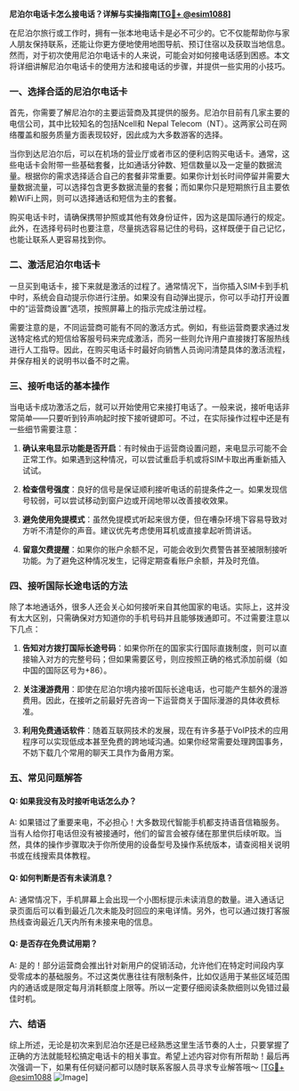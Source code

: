 **尼泊尔电话卡怎么接电话？详解与实操指南[[TG💪+ @esim1088](https://t.me/s/esim1088)]**

在尼泊尔旅行或工作时，拥有一张本地电话卡是必不可少的。它不仅能帮助你与家人朋友保持联系，还能让你更方便地使用地图导航、预订住宿以及获取当地信息。然而，对于初次使用尼泊尔电话卡的人来说，可能会对如何接电话感到困惑。本文将详细讲解尼泊尔电话卡的使用方法和接电话的步骤，并提供一些实用的小技巧。

### 一、选择合适的尼泊尔电话卡

首先，你需要了解尼泊尔的主要运营商及其提供的服务。尼泊尔目前有几家主要的电信公司，其中比较知名的包括Ncell和 Nepal Telecom（NT）。这两家公司在网络覆盖和服务质量方面表现较好，因此成为大多数游客的选择。

当你到达尼泊尔后，可以在机场的营业厅或者市区的便利店购买电话卡。通常，这些电话卡会附带一些基础套餐，比如通话分钟数、短信数量以及一定量的数据流量。根据你的需求选择适合自己的套餐非常重要。如果你计划长时间停留并需要大量数据流量，可以选择包含更多数据流量的套餐；而如果你只是短期旅行且主要依赖WiFi上网，则可以选择通话和短信为主的套餐。

购买电话卡时，请确保携带护照或其他有效身份证件，因为这是国际通行的规定。此外，在选择号码时也要注意，尽量挑选容易记住的号码，这样既便于自己记忆，也能让联系人更容易找到你。

### 二、激活尼泊尔电话卡

一旦买到电话卡，接下来就是激活的过程了。通常情况下，当你插入SIM卡到手机中时，系统会自动提示你进行注册。如果没有自动弹出提示，你可以手动打开设置中的“运营商设置”选项，按照屏幕上的指示完成注册过程。

需要注意的是，不同运营商可能有不同的激活方式。例如，有些运营商要求通过发送特定格式的短信给客服号码来完成激活，而另一些则允许用户直接拨打客服热线进行人工指导。因此，在购买电话卡时最好向销售人员询问清楚具体的激活流程，并保存相关的说明书以备不时之需。

### 三、接听电话的基本操作

当电话卡成功激活之后，就可以开始使用它来接打电话了。一般来说，接听电话非常简单——只要听到铃声响起时按下接听键即可。不过，在实际操作过程中还是有一些细节需要注意：

1. **确认来电显示功能是否开启**：有时候由于运营商设置问题，来电显示可能不会正常工作。如果遇到这种情况，可以尝试重启手机或将SIM卡取出再重新插入试试。
   
2. **检查信号强度**：良好的信号是保证顺利接听电话的前提条件之一。如果发现信号较弱，可以尝试移动到窗户边或开阔地带以改善接收效果。
   
3. **避免使用免提模式**：虽然免提模式听起来很方便，但在嘈杂环境下容易导致对方听不清楚你的声音。建议优先考虑使用耳机或直接拿起听筒讲话。
   
4. **留意欠费提醒**：如果你的账户余额不足，可能会收到欠费警告甚至被限制接听功能。为了避免这种情况发生，记得定期查看账户余额，并及时充值。

### 四、接听国际长途电话的方法

除了本地通话外，很多人还会关心如何接听来自其他国家的电话。实际上，这并没有太大区别，只需确保对方知道你的手机号码并且能够拨通即可。不过需要注意以下几点：

1. **告知对方拨打国际长途号码**：如果你所在的国家实行国际直拨制度，则可以直接输入对方的完整号码；但如果需要区号，则应按照正确的格式添加前缀（如中国的国际区号为+86）。
   
2. **关注漫游费用**：即使在尼泊尔境内接听国际长途电话，也可能产生额外的漫游费用。因此，在接听之前最好先咨询一下运营商关于国际漫游的具体收费标准。
   
3. **利用免费通话软件**：随着互联网技术的发展，现在有许多基于VoIP技术的应用程序可以实现低成本甚至免费的跨地域沟通。如果你经常需要处理跨国事务，不妨下载几个常用的聊天工具作为备用方案。

### 五、常见问题解答

#### Q: 如果我没有及时接听电话怎么办？
A: 如果错过了重要来电，不必担心！大多数现代智能手机都支持语音信箱服务。当有人给你打电话但没有被接通时，他们的留言会被存储在那里供后续听取。当然，具体的操作步骤取决于你所使用的设备型号及操作系统版本，请查阅相关说明书或在线搜索具体教程。

#### Q: 如何判断是否有未读消息？
A: 通常情况下，手机屏幕上会出现一个小图标提示未读消息的数量。进入通话记录页面后可以看到最近几次未能及时回应的来电详情。另外，也可以通过拨打客服热线查询最近几天内所有未接来电的信息。

#### Q: 是否存在免费试用期？
A: 是的！部分运营商会推出针对新用户的促销活动，允许他们在特定时间段内享受零成本的基础服务。不过这类优惠往往有限制条件，比如仅适用于某些区域范围内的通话或是限定每月消耗额度上限等。所以一定要仔细阅读条款细则以免错过最佳时机。

### 六、结语

综上所述，无论是初次来到尼泊尔还是已经熟悉这里生活节奏的人士，只要掌握了正确的方法就能轻松搞定电话卡的相关事宜。希望上述内容对你有所帮助！最后再次强调一下，如果有任何疑问都可以随时联系客服人员寻求专业解答哦～ [[TG💪+ @esim1088](https://t.me/s/esim1088) ![Image](https://i.postimg.cc/4NQfJmqS/Snipaste-2025-05-13-00-14-12.png)]